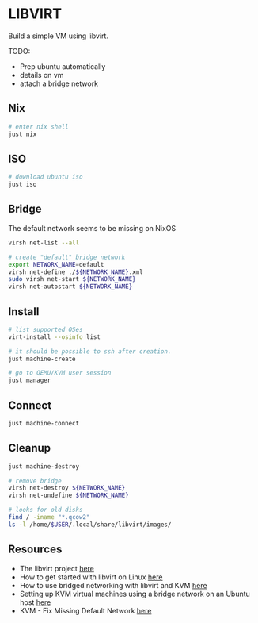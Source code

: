 # LIBVIRT

Build a simple VM using libvirt.  

TODO:

* Prep ubuntu automatically
* details on vm
* attach a bridge network

## Nix

```sh
# enter nix shell
just nix
```

## ISO

```sh
# download ubuntu iso
just iso
```

## Bridge

The default network seems to be missing on NixOS

```sh
virsh net-list --all

# create "default" bridge network
export NETWORK_NAME=default
virsh net-define ./${NETWORK_NAME}.xml
sudo virsh net-start ${NETWORK_NAME}
virsh net-autostart ${NETWORK_NAME}
```

## Install

```sh
# list supported OSes
virt-install --osinfo list

# it should be possible to ssh after creation.
just machine-create

# go to QEMU/KVM user session
just manager
```

## Connect

```sh
just machine-connect
```

## Cleanup

```sh
just machine-destroy

# remove bridge
virsh net-destroy ${NETWORK_NAME}
virsh net-undefine ${NETWORK_NAME}

# looks for old disks
find / -iname "*.qcow2"
ls -l /home/$USER/.local/share/libvirt/images/
```

## Resources

* The libvirt project [here](https://libvirt.org/)
* How to get started with libvirt on Linux [here](https://rabexc.org/posts/how-to-get-started-with-libvirt-on)
* How to use bridged networking with libvirt and KVM [here](https://linuxconfig.org/how-to-use-bridged-networking-with-libvirt-and-kvm)
* Setting up KVM virtual machines using a bridge network on an Ubuntu host [here](https://www.dzombak.com/blog/2024/02/Setting-up-KVM-virtual-machines-using-a-bridged-network.html)
* KVM - Fix Missing Default Network [here](https://blog.programster.org/kvm-missing-default-network)
